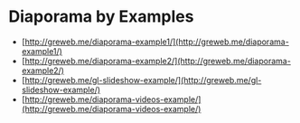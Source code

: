 
# Diaporama by Examples

- [http://greweb.me/diaporama-example1/](http://greweb.me/diaporama-example1/)
- [http://greweb.me/diaporama-example2/](http://greweb.me/diaporama-example2/)
- [http://greweb.me/gl-slideshow-example/](http://greweb.me/gl-slideshow-example/)
- [http://greweb.me/diaporama-videos-example/](http://greweb.me/diaporama-videos-example/)
